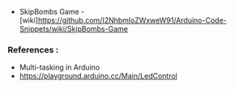 - SkipBombs Game - [wiki]https://github.com/I2NhbmloZWxweW91/Arduino-Code-Snippets/wiki/SkipBombs-Game

### References :
- Multi-tasking in Arduino
- https://playground.arduino.cc/Main/LedControl
